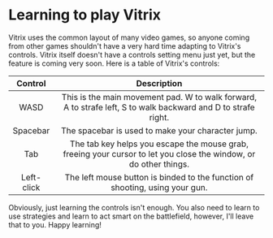 # Learning to play Vitrix

Vitrix uses the common layout of many video games, so anyone coming from other games shouldn't have a very hard time adapting to Vitrix's controls.
Vitrix itself doesn't have a controls setting menu just yet, but the feature is coming very soon. Here is a table of Vitrix's controls:


| **Control** |                                                  **Description**                                                  |
|:-----------:|:-----------------------------------------------------------------------------------------------------------------:|
| WASD        | This is the main movement pad. W to walk forward, A to strafe left, S to walk backward and D to  strafe right.    |
| Spacebar    | The spacebar is used to make your character jump.                                                                 |
| Tab         | The tab key helps you escape the mouse grab, freeing your cursor to let you close the window, or do other things. |
| Left-click  | The left mouse button is binded to the function of shooting, using your gun.                                      |

Obviously, just learning the controls isn't enough. You also need to learn to use strategies and learn to act smart on the battlefield, however,
I'll leave that to you. Happy learning!
